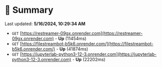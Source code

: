 # 📖 Summary
Last updated: **5/16/2024, 10:29:34 AM**

- `GET` [https://restreamer-09gx.onrender.com](https://restreamer-09gx.onrender.com) - **Up** (11454ms)
- `GET` [https://filestreambot-b5k6.onrender.com/](https://filestreambot-b5k6.onrender.com/) - **Up** (41874ms)
- `GET` [https://jupyterlab-python3-12-3.onrender.com](https://jupyterlab-python3-12-3.onrender.com) - **Up** (22202ms)
